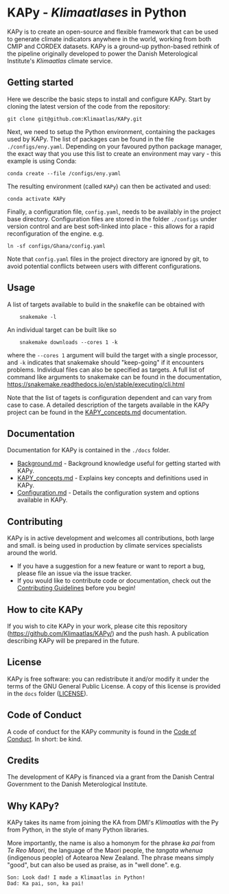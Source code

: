 # KAPy - *Klimaatlases* in Python

KAPy is to create an open-source and flexible framework that can be used to generate climate indicators anywhere in the world, working from both CMIP and CORDEX datasets. KAPy is a ground-up python-based rethink of the pipeline originally developed to power the Danish Meterological Institute's *Klimaatlas* climate service.

## Getting started

Here we describe the basic steps to install and configure KAPy. Start by cloning the latest version of the code from the repository:

```
git clone git@github.com:Klimaatlas/KAPy.git
```

Next, we need to setup the Python environment, containing the packages used by KAPy. The list of packages can be found in the file `./configs/eny.yaml`. Depending on your favoured python package manager, the exact way that you use this list to create an environment may vary - this example is using Conda:

```
conda create --file /configs/eny.yaml
```

The resulting environment (called `KAPy`) can then be activated and used:

```
conda activate KAPy
```

Finally, a configuration file, `config.yaml`, needs to be availably in the project base directory. Configuration files are stored in the folder `./configs` under version control and are best soft-linked into place - this allows for a rapid reconfiguration of the engine. e.g.

```
ln -sf configs/Ghana/config.yaml 
```

Note that `config.yaml` files in the project directory are ignored by git, to avoid potential conflicts between users with different configurations.

## Usage

A list of targets available to build in the snakefile can be obtained with
```
    snakemake -l
```

An individual target can be built like so
```
    snakemake downloads --cores 1 -k
``` 
where the `--cores 1` argument will build the target with a single processor, and `-k` indicates that snakemake should "keep-going" if it encounters problems. Individual files can also be specified as targets. A full list of command like arguments to snakemake can be found in the documentation, https://snakemake.readthedocs.io/en/stable/executing/cli.html

Note that the list of tagets is configuration dependent and can vary from case to case. A detailed description of the targets available in the KAPy project can be found in the [KAPY_concepts.md](./docs/KAPy_concepts.md) documentation.

## Documentation

Documentation for KAPy is contained in the `./docs` folder. 
* [Background.md](./docs/Background.md) - Background knowledge useful for getting started with KAPy.
* [KAPY_concepts.md](./docs/KAPy_concepts.md) - Explains key concepts and definitions used in KAPy.
* [Configuration.md](./docs/Configuration.md) - Details the configuration system and options available in KAPy.

## Contributing

KAPy is in active development and welcomes all contributions, both large and small.  is being used in production by climate services specialists around the world.
    
* If you have a suggestion for a new feature or want to report a bug, please file an issue via the issue tracker.
* If you would like to contribute code or documentation, check out the [Contributing Guidelines](./docs/Contributing.md) before you begin!

## How to cite KAPy

If you wish to cite KAPy in your work, please cite this repository (https://github.com/Klimaatlas/KAPy/) and the push hash. A publication describing KAPy will be prepared in the future.

## License

KAPy is free software: you can redistribute it and/or modify it under the terms of the GNU General Public License. A copy of this license is provided in the `docs` folder ([LICENSE](./docs/LICENSE)).
    
## Code of Conduct

A code of conduct for the KAPy community is found in the [Code of Conduct](./docs/Code_of_conduct.md). In short: be kind.
    
## Credits
    
The development of KAPy is financed via a grant from the Danish Central Government to the Danish Meterological Institute.    
    
## Why KAPy?

KAPy takes its name from joining the KA from DMI's *Klimaatlas* with the Py from Python, in the style of many Python libraries. 

More importantly, the name is also a homonym for the phrase *ka pai* from *Te Reo Maori*, the language of the Maori people, the *tangata whenua* (indigenous people) of Aotearoa New Zealand. The phrase means simply "good", but can also be used as praise, as in "well done". e.g.

```
Son: Look dad! I made a Klimaatlas in Python!
Dad: Ka pai, son, ka pai!
```
